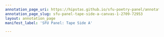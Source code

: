 ```yaml
---
annotation_page_uri: https://hipstas.github.io/sfu-poetry-panel/annotations/sfu-panel-tape-side-a-canvas-1-2709-72953.json
annotation_page_slug: sfu-panel-tape-side-a-canvas-1-2709-72953
layout: annotation_page
manifest_label: 'SFU Panel: Tape Side A'

---
```

